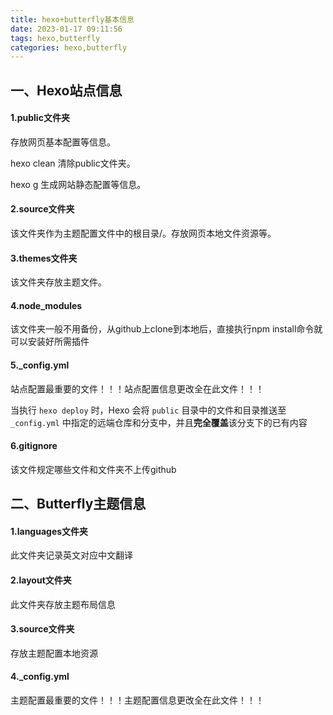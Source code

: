 ```yaml
---
title: hexo+butterfly基本信息
date: 2023-01-17 09:11:56
tags: hexo,butterfly
categories: hexo,butterfly
---
```


## 一、Hexo站点信息

#### 1.public文件夹

存放网页基本配置等信息。

hexo clean 清除public文件夹。

hexo g 生成网站静态配置等信息。

#### 2.source文件夹

该文件夹作为主题配置文件中的根目录/。存放网页本地文件资源等。

#### 3.themes文件夹

该文件夹存放主题文件。

#### 4.node_modules

该文件夹一般不用备份，从github上clone到本地后，直接执行npm install命令就可以安装好所需插件

#### 5._config.yml

站点配置最重要的文件！！！站点配置信息更改全在此文件！！！

当执行 `hexo deploy` 时，Hexo 会将 `public` 目录中的文件和目录推送至 `_config.yml` 中指定的远端仓库和分支中，并且**完全覆盖**该分支下的已有内容

#### 6.gitignore

该文件规定哪些文件和文件夹不上传github

## 二、Butterfly主题信息

#### 1.languages文件夹

此文件夹记录英文对应中文翻译

#### 2.layout文件夹

此文件夹存放主题布局信息

#### 3.source文件夹

存放主题配置本地资源

#### 4._config.yml

主题配置最重要的文件！！！主题配置信息更改全在此文件！！！
